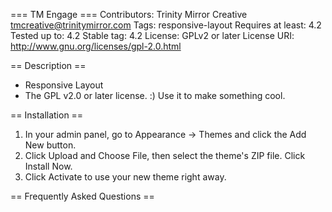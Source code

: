 === TM Engage ===
Contributors: Trinity Mirror Creative <tmcreative@trinitymirror.com>
Tags: responsive-layout
Requires at least: 4.2
Tested up to: 4.2
Stable tag: 4.2
License: GPLv2 or later
License URI: http://www.gnu.org/licenses/gpl-2.0.html

== Description ==

* Responsive Layout
* The GPL v2.0 or later license. :) Use it to make something cool.

== Installation ==

1. In your admin panel, go to Appearance -> Themes and click the Add New button.
2. Click Upload and Choose File, then select the theme's ZIP file. Click Install Now.
3. Click Activate to use your new theme right away.

== Frequently Asked Questions ==
